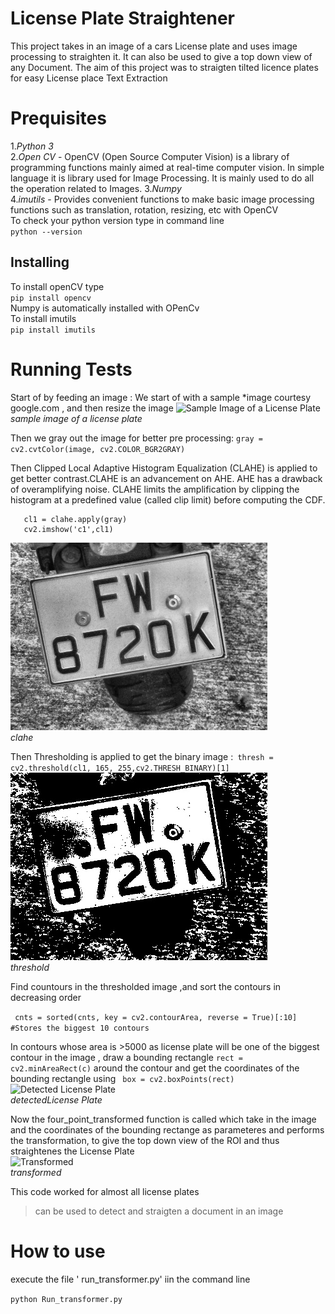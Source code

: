 # License Plate Straightener
This project takes in an image of a cars License plate and uses image processing to straighten it. It can also be used to give a top down view of any Document.
The aim of this project was to straigten tilted licence plates for easy License place Text Extraction


# Prequisites
1.*Python 3*  
2.*Open CV* - OpenCV (Open Source Computer Vision) is a library of programming functions mainly aimed at real-time computer vision. In simple language it is library used for Image Processing. It is mainly used to do all the operation related to Images.
3.*Numpy*  
4.*imutils* -  Provides convenient functions to make basic image processing functions such as translation, rotation, resizing, etc with OpenCV  
To check your python version  type in command line  
 ```python --version```  
## Installing
 To install openCV type  
 ```pip install opencv```  
 Numpy is automatically installed with OPenCv  
  To install imutils  
 ```pip install imutils```  

# Running Tests

Start of by feeding an image : We start of with a sample *image courtesy google.com , and then resize the image
![Sample Image of a License Plate](https://github.com/ShakirKhurshid/Transformer/blob/master/Sample_Pictures/Test/11.jpg) *sample image of a license plate*

Then we gray out the image for better pre processing:
```gray = cv2.cvtColor(image, cv2.COLOR_BGR2GRAY) ```

Then Clipped Local Adaptive Histogram Equalization (CLAHE) is applied to get better contrast.CLAHE is an advancement on AHE. AHE has a drawback of overamplifying noise. CLAHE limits the amplification by clipping the histogram at a predefined value (called clip limit) before computing the CDF.  

```clahe = cv2.createCLAHE(clipLimit=2.0, tileGridSize=(8,8))  
   cl1 = clahe.apply(gray) 
   cv2.imshow('c1',cl1)
```
![Clahe](https://github.com/ShakirKhurshid/Transformer/blob/master/Sample_Pictures/Test/CLAHE.jpg)  
*clahe* 

Then Thresholding is applied to get the binary image :``` thresh = cv2.threshold(cl1, 165, 255,cv2.THRESH_BINARY)[1]```
![Threshold](https://github.com/ShakirKhurshid/Transformer/blob/master/Sample_Pictures/Test/Threshold.jpg)  
*threshold*

Find countours in the thresholded image ,and sort the contours in decreasing order  

``` cnts = sorted(cnts, key = cv2.contourArea, reverse = True)[:10] #Stores the biggest 10 contours```  

In contours whose area is >5000 as license plate will be one of the biggest contour in the image , draw a bounding rectangle ```rect = cv2.minAreaRect(c)``` around the contour and get  the coordinates of the bounding rectangle using ``` box = cv2.boxPoints(rect)```  
![Detected License Plate](https://github.com/ShakirKhurshid/Transformer/blob/master/Sample_Pictures/Test/Detected.PNG)  
*detectedLicense Plate*

Now the four_point_transformed function is called which take in the image and the coordinates of the bounding rectange as parameteres and performs the transformation, to give the top down view of the ROI and thus straightenes the License Plate  
![Transformed](https://github.com/ShakirKhurshid/Transformer/blob/master/Sample_Pictures/Test/Transformed.jpg)  
*transformed* 

This code worked for almost all license plates 
>can be used to detect and straigten a document in an image


# How to use
execute the file ' run_transformer.py' iin the command line  

```python Run_transformer.py```











